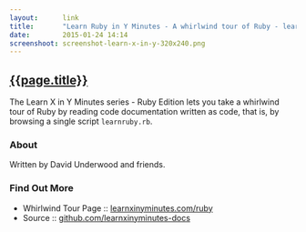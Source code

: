 ```yaml
---
layout:      link
title:       "Learn Ruby in Y Minutes - A whirlwind tour of Ruby - learnruby.rb"
date:        2015-01-24 14:14
screenshoot: screenshot-learn-x-in-y-320x240.png
---
```


## [{{page.title}}](http://learnxinyminutes.com/docs/ruby/)

The Learn X in Y Minutes series - Ruby Edition  lets you take a whirlwind tour of
Ruby by reading code documentation written as code, that is,
by browsing a single script `learnruby.rb`.

### About

Written by David Underwood and friends.

### Find Out More

- Whirlwind Tour Page :: [learnxinyminutes.com/ruby](http://learnxinyminutes.com/docs/ruby/)
- Source :: [github.com/learnxinyminutes-docs](https://github.com/adambard/learnxinyminutes-docs)

